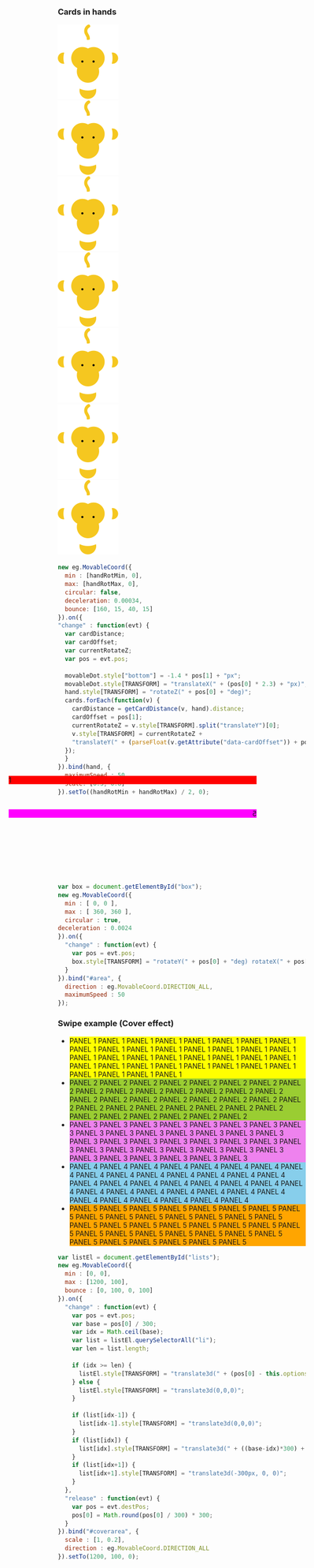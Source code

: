### Cards in hands

<!-- Cards in hands -->
<div class="bg-primary" id="showcase">
  <div class="showcase-item">
  <div class="showcase-content">
    <div id="movableCoordWrapper">
    <div class="hand">
      <div class="handcard" style=""><img class="logo_mono" src="./assets/image/logo_mono.svg"></div>
      <div class="handcard" style=""><img class="logo_mono" src="./assets/image/logo_mono.svg"></div>
      <div class="handcard" style=""><img class="logo_mono" src="./assets/image/logo_mono.svg"></div>
      <div class="handcard" style=""><img class="logo_mono" src="./assets/image/logo_mono.svg"></div>
      <div class="handcard" style=""><img class="logo_mono" src="./assets/image/logo_mono.svg"></div>
      <div class="handcard" style=""><img class="logo_mono" src="./assets/image/logo_mono.svg"></div>
      <div class="handcard" style=""><img class="logo_mono" src="./assets/image/logo_mono.svg"></div>
    </div>
    </div>
    <div id="dot" class="movableDot"></div>
  </div>
  </div>
</div>


```javascript
new eg.MovableCoord({
  min : [handRotMin, 0],
  max: [handRotMax, 0],
  circular: false,
  deceleration: 0.00034,
  bounce: [160, 15, 40, 15]
}).on({
"change" : function(evt) {
  var cardDistance;
  var cardOffset;
  var currentRotateZ;
  var pos = evt.pos;

  movableDot.style["bottom"] = -1.4 * pos[1] + "px";
  movableDot.style[TRANSFORM] = "translateX(" + (pos[0] * 2.3) + "px)";
  hand.style[TRANSFORM] = "rotateZ(" + pos[0] + "deg)";
  cards.forEach(function(v) {
    cardDistance = getCardDistance(v, hand).distance;
    cardOffset = pos[1];
    currentRotateZ = v.style[TRANSFORM].split("translateY")[0];
    v.style[TRANSFORM] = currentRotateZ +
    "translateY(" + (parseFloat(v.getAttribute("data-cardOffset")) + pos[1]) + "px)";
  });
  }
}).bind(hand, {
  maximumSpeed : 50,
  scale: [0.3, 0.8]
}).setTo((handRotMin + handRotMax) / 2, 0);
```

### Rotate a Cube

<div id="area">
  <div id="box">
  <div class="face" style="background-color:#f00; -webkit-transform:rotateX(0deg) rotateY(0deg) translate3d(-100px,-100px,100px);">1</div>
  <div class="face" style="background-color:#0f0; -webkit-transform:rotateY(-90deg) translate3d(0px,-100px,200px);">2</div>
  <div class="face" style="background-color:#00f; -webkit-transform:rotateY(90deg) translate3d(0px,-100px,0px);">3</div>
  <div class="face" style="background-color:#f80; -webkit-transform:rotateX(90deg) translate3d(-100px,0px,200px);">4</div>
  <div class="face" style="background-color:#f0f; -webkit-transform:rotateY(180deg) translate3d(100px,-100px,100px);">5</div>
  <div class="face" style="background-color:#0ff; -webkit-transform:rotateX(-90deg) translate3d(-100px,00px,0px);">6</div>
  </div>
</div>

```js
var box = document.getElementById("box");
new eg.MovableCoord({
  min : [ 0, 0 ],
  max : [ 360, 360 ],
  circular : true,
deceleration : 0.0024
}).on({
  "change" : function(evt) {
    var pos = evt.pos;
    box.style[TRANSFORM] = "rotateY(" + pos[0] + "deg) rotateX(" + pos[1] + "deg)";
  }
}).bind("#area", {
  direction : eg.MovableCoord.DIRECTION_ALL,
  maximumSpeed : 50
});
```

### Swipe example (Cover effect)

<div id="coverarea">
  <ul id="lists">
    <li style="background-color:yellow;">
      PANEL 1 PANEL 1 PANEL 1 PANEL 1 PANEL 1 PANEL 1
      PANEL 1 PANEL 1 PANEL 1 PANEL 1 PANEL 1 PANEL 1
      PANEL 1 PANEL 1 PANEL 1 PANEL 1 PANEL 1 PANEL 1
      PANEL 1 PANEL 1 PANEL 1 PANEL 1 PANEL 1 PANEL 1
      PANEL 1 PANEL 1 PANEL 1 PANEL 1 PANEL 1 PANEL 1
      PANEL 1 PANEL 1 PANEL 1 PANEL 1 PANEL 1 PANEL 1
    </li>
    <li style="background-color:yellowgreen;">
      PANEL 2 PANEL 2 PANEL 2 PANEL 2 PANEL 2 PANEL 2
      PANEL 2 PANEL 2 PANEL 2 PANEL 2 PANEL 2 PANEL 2
      PANEL 2 PANEL 2 PANEL 2 PANEL 2 PANEL 2 PANEL 2
      PANEL 2 PANEL 2 PANEL 2 PANEL 2 PANEL 2 PANEL 2
      PANEL 2 PANEL 2 PANEL 2 PANEL 2 PANEL 2 PANEL 2
      PANEL 2 PANEL 2 PANEL 2 PANEL 2 PANEL 2 PANEL 2
    </li>
    <li style="background-color:violet;">
      PANEL 3 PANEL 3 PANEL 3 PANEL 3 PANEL 3 PANEL 3
      PANEL 3 PANEL 3 PANEL 3 PANEL 3 PANEL 3 PANEL 3
      PANEL 3 PANEL 3 PANEL 3 PANEL 3 PANEL 3 PANEL 3
      PANEL 3 PANEL 3 PANEL 3 PANEL 3 PANEL 3 PANEL 3
      PANEL 3 PANEL 3 PANEL 3 PANEL 3 PANEL 3 PANEL 3
      PANEL 3 PANEL 3 PANEL 3 PANEL 3 PANEL 3 PANEL 3
    </li>
    <li style="background-color:skyblue;">
      PANEL 4 PANEL 4 PANEL 4 PANEL 4 PANEL 4 PANEL 4
      PANEL 4 PANEL 4 PANEL 4 PANEL 4 PANEL 4 PANEL 4
      PANEL 4 PANEL 4 PANEL 4 PANEL 4 PANEL 4 PANEL 4
      PANEL 4 PANEL 4 PANEL 4 PANEL 4 PANEL 4 PANEL 4
      PANEL 4 PANEL 4 PANEL 4 PANEL 4 PANEL 4 PANEL 4
      PANEL 4 PANEL 4 PANEL 4 PANEL 4 PANEL 4 PANEL 4
    </li>
    <li style="background-color:orange;">
      PANEL 5 PANEL 5 PANEL 5 PANEL 5 PANEL 5 PANEL 5
      PANEL 5 PANEL 5 PANEL 5 PANEL 5 PANEL 5 PANEL 5
      PANEL 5 PANEL 5 PANEL 5 PANEL 5 PANEL 5 PANEL 5
      PANEL 5 PANEL 5 PANEL 5 PANEL 5 PANEL 5 PANEL 5
      PANEL 5 PANEL 5 PANEL 5 PANEL 5 PANEL 5 PANEL 5
      PANEL 5 PANEL 5 PANEL 5 PANEL 5 PANEL 5 PANEL 5
    </li>
  </ul>
</div>

```js
var listEl = document.getElementById("lists");
new eg.MovableCoord({
  min : [0, 0],
  max : [1200, 100],
  bounce : [0, 100, 0, 100]
}).on({
  "change" : function(evt) {
    var pos = evt.pos;
    var base = pos[0] / 300;
    var idx = Math.ceil(base);
    var list = listEl.querySelectorAll("li");
    var len = list.length;

    if (idx >= len) {
      listEl.style[TRANSFORM] = "translate3d(" + (pos[0] - this.options.max[0]) + "px,0,0)";
    } else {
      listEl.style[TRANSFORM] = "translate3d(0,0,0)";
    }

    if (list[idx-1]) { 
      list[idx-1].style[TRANSFORM] = "translate3d(0,0,0)"; 
    }
    if (list[idx]) { 
      list[idx].style[TRANSFORM] = "translate3d(" + ((base-idx)*300) + "px,0,0)";
    }
    if (list[idx+1]) { 
      list[idx+1].style[TRANSFORM] = "translate3d(-300px, 0, 0)";
    }
  },
  "release" : function(evt) {
    var pos = evt.destPos;
    pos[0] = Math.round(pos[0] / 300) * 300;
  }
}).bind("#coverarea", {
  scale : [1, 0.2],
  direction : eg.MovableCoord.DIRECTION_ALL
}).setTo(1200, 100, 0);
```